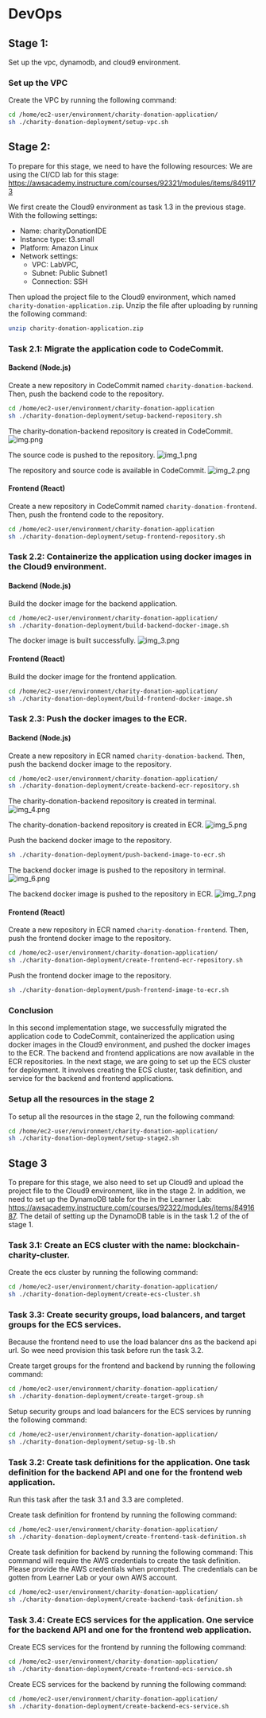 # DevOps

## Stage 1:
Set up the vpc, dynamodb, and cloud9 environment.
### Set up the VPC
Create the VPC by running the following command:
```bash
cd /home/ec2-user/environment/charity-donation-application/
sh ./charity-donation-deployment/setup-vpc.sh
```

## Stage 2:

To prepare for this stage, we need to have the following resources:
We are using the CI/CD lab for this stage: https://awsacademy.instructure.com/courses/92321/modules/items/8491173

We first create the Cloud9 environment as task 1.3 in the previous stage.
With the following settings:
- Name: charityDonationIDE
- Instance type: t3.small
- Platform: Amazon Linux
- Network settings: 
  - VPC: LabVPC, 
  - Subnet: Public Subnet1 
  - Connection: SSH

Then upload the project file to the Cloud9 environment, which named `charity-donation-application.zip`.
Unzip the file after uploading by running the following command:
```bash
unzip charity-donation-application.zip
```
### Task 2.1: Migrate the application code to CodeCommit.
#### Backend (Node.js)
Create a new repository in CodeCommit named `charity-donation-backend`.
Then, push the backend code to the repository.
```bash
cd /home/ec2-user/environment/charity-donation-application
sh ./charity-donation-deployment/setup-backend-repository.sh
```

The charity-donation-backend repository is created in CodeCommit.
![img.png](images/img.png)

The source code is pushed to the repository.
![img_1.png](images/img_1.png)

The repository and source code is available in CodeCommit.
![img_2.png](images/img_2.png)

#### Frontend (React)
Create a new repository in CodeCommit named `charity-donation-frontend`.
Then, push the frontend code to the repository.
```bash
cd /home/ec2-user/environment/charity-donation-application
sh ./charity-donation-deployment/setup-frontend-repository.sh
```

### Task 2.2: Containerize the application using docker images in the Cloud9 environment.
#### Backend (Node.js)
Build the docker image for the backend application.
```bash
cd /home/ec2-user/environment/charity-donation-application/
sh ./charity-donation-deployment/build-backend-docker-image.sh
```

The docker image is built successfully.
![img_3.png](images/img_3.png)

#### Frontend (React)
Build the docker image for the frontend application.
```bash
cd /home/ec2-user/environment/charity-donation-application/
sh ./charity-donation-deployment/build-frontend-docker-image.sh
```

### Task 2.3: Push the docker images to the ECR.
#### Backend (Node.js)

Create a new repository in ECR named `charity-donation-backend`.
Then, push the backend docker image to the repository.
```bash
cd /home/ec2-user/environment/charity-donation-application/
sh ./charity-donation-deployment/create-backend-ecr-repository.sh
```

The charity-donation-backend repository is created in terminal.
![img_4.png](images/img_4.png)

The charity-donation-backend repository is created in ECR.
![img_5.png](images/img_5.png)


Push the backend docker image to the repository.
```bash
sh ./charity-donation-deployment/push-backend-image-to-ecr.sh
```

The backend docker image is pushed to the repository in terminal.
![img_6.png](images/img_6.png)

The backend docker image is pushed to the repository in ECR.
![img_7.png](images/img_7.png)

#### Frontend (React)

Create a new repository in ECR named `charity-donation-frontend`.
Then, push the frontend docker image to the repository.
```bash
cd /home/ec2-user/environment/charity-donation-application/
sh ./charity-donation-deployment/create-frontend-ecr-repository.sh
```

Push the frontend docker image to the repository.
```bash
sh ./charity-donation-deployment/push-frontend-image-to-ecr.sh
```

### Conclusion
In this second implementation stage, we successfully migrated the application code to CodeCommit, containerized the application using docker images in the Cloud9 environment, and pushed the docker images to the ECR. The backend and frontend applications are now available in the ECR repositories.
In the next stage, we are going to set up the ECS cluster for deployment. It involves creating the ECS cluster, task definition, and service for the backend and frontend applications.

### Setup all the resources in the stage 2
To setup all the resources in the stage 2, run the following command:
```bash
cd /home/ec2-user/environment/charity-donation-application/
sh ./charity-donation-deployment/setup-stage2.sh
```

## Stage 3
To prepare for this stage, we also need to set up Cloud9 and upload the project file to the Cloud9 environment, like in the stage 2.
In addition, we need to set up the DynamoDB table for the in the Learner Lab: https://awsacademy.instructure.com/courses/92322/modules/items/8491687.
The detail of setting up the DynamoDB table is in the task 1.2 of the of stage 1.

### Task 3.1: Create an ECS cluster with the name: blockchain-charity-cluster.
Create the ecs cluster by running the following command:
```bash
cd /home/ec2-user/environment/charity-donation-application/
sh ./charity-donation-deployment/create-ecs-cluster.sh
```

### Task 3.3: Create security groups, load balancers, and target groups for the ECS services.
Because the frontend need to use the load balancer dns as the backend api url.
So wee need provision this task before run the task 3.2.

Create target groups for the frontend and backend by running the following command:
```bash
cd /home/ec2-user/environment/charity-donation-application/
sh ./charity-donation-deployment/create-target-group.sh
```

Setup security groups and load balancers for the ECS services by running the following command:
```bash
cd /home/ec2-user/environment/charity-donation-application/
sh ./charity-donation-deployment/setup-sg-lb.sh
```

### Task 3.2: Create task definitions for the application. One task definition for the backend API and one for the frontend web application.
Run this task after the task 3.1 and 3.3 are completed.

Create task definition for frontend by running the following command:
```bash
cd /home/ec2-user/environment/charity-donation-application/
sh ./charity-donation-deployment/create-frontend-task-definition.sh
```

Create task definition for backend by running the following command:
This command will require the AWS credentials to create the task definition.
Please provide the AWS credentials when prompted. The credentials can be gotten from Learner Lab or your own AWS account.
```bash
cd /home/ec2-user/environment/charity-donation-application/
sh ./charity-donation-deployment/create-backend-task-definition.sh
```

### Task 3.4: Create ECS services for the application. One service for the backend API and one for the frontend web application.
Create ECS services for the frontend by running the following command:
```bash
cd /home/ec2-user/environment/charity-donation-application/
sh ./charity-donation-deployment/create-frontend-ecs-service.sh
```

Create ECS services for the backend by running the following command:
```bash
cd /home/ec2-user/environment/charity-donation-application/
sh ./charity-donation-deployment/create-backend-ecs-service.sh
```





